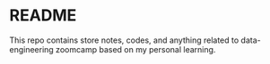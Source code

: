# README

This repo contains store notes, codes, and anything related to data-engineering zoomcamp based on my personal learning.